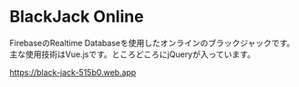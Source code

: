 # BlackJack Online
FirebaseのRealtime Databaseを使用したオンラインのブラックジャックです。<br>
主な使用技術はVue.jsです。ところどころにjQueryが入っています。

<https://black-jack-515b0.web.app>
